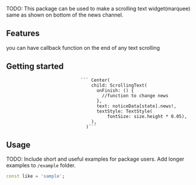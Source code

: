 <!-- 
This README describes the package. If you publish this package to pub.dev,
this README's contents appear on the landing page for your package.

For information about how to write a good package README, see the guide for
[writing package pages](https://dart.dev/guides/libraries/writing-package-pages). 

For general information about developing packages, see the Dart guide for
[creating packages](https://dart.dev/guides/libraries/create-library-packages)
and the Flutter guide for
[developing packages and plugins](https://flutter.dev/developing-packages). 
-->

TODO: This package can be used to make a scrolling text widget(marquee) same as shown on bottom of the news channel.

## Features

you can have callback function on the end of any text scrolling 

## Getting started

                                ``` Center(
                                    child: ScrollingText(
                                      onFinish: () {
                                        //function to change news
                                      },
                                      text: noticeData[state].news!,
                                      textStyle: TextStyle(
                                          fontSize: size.height * 0.05),
                                    ),
                                  )```

## Usage

TODO: Include short and useful examples for package users. Add longer examples
to `/example` folder. 

```dart
const like = 'sample';
```


